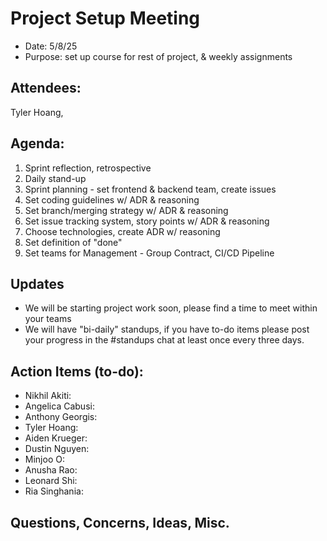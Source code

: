 # Project Setup Meeting
- Date: 5/8/25
- Purpose: set up course for rest of project, & weekly assignments

## Attendees:
Tyler Hoang, 

## Agenda:
1. Sprint reflection, retrospective
2. Daily stand-up
3. Sprint planning - set frontend & backend team, create issues
4. Set coding guidelines w/ ADR & reasoning
5. Set branch/merging strategy w/ ADR & reasoning
6. Set issue tracking system, story points w/ ADR & reasoning
7. Choose technologies, create ADR w/ reasoning
8. Set definition of "done"
9. Set teams for Management - Group Contract, CI/CD Pipeline

## Updates
- We will be starting project work soon, please find a time to meet within your teams
- We will have "bi-daily" standups, if you have to-do items please post your progress in the #standups chat at least once every three days. 

## Action Items (to-do):
- Nikhil Akiti:
- Angelica Cabusi:
- Anthony Georgis:
- Tyler Hoang: 
- Aiden Krueger:
- Dustin Nguyen:
- Minjoo O:
- Anusha Rao: 
- Leonard Shi:
- Ria Singhania:

## Questions, Concerns, Ideas, Misc.
